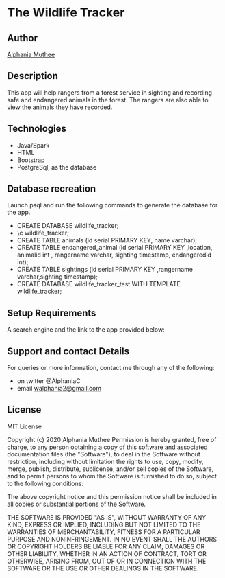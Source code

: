 # The Wildlife Tracker
## Author 
<a href="https://github.com/AlphaniaMuthee">Alphania Muthee</a>
## Description
This app will help rangers from a forest service  in sighting and recording safe and endangered animals in the forest. The rangers are also able to view the animals they have recorded.
## Technologies
* Java/Spark
* HTML
* Bootstrap
* PostgreSql, as the database

## Database recreation
Launch psql and run the following commands to generate the database for the app.
* CREATE DATABASE wildlife_tracker;
* \c wildlife_tracker;
* CREATE TABLE animals (id serial PRIMARY KEY, name varchar);
* CREATE TABLE endangered_animal (id serial PRIMARY KEY ,location, animalid int , rangername varchar, sighting timestamp, endangeredid int);
* CREATE  TABLE  sightings (id serial PRIMARY KEY ,rangername varchar,sighting timestamp);
* CREATE DATABASE wildlife_tracker_test WITH TEMPLATE wildlife_tracker;

## Setup Requirements 
A search engine and the link to the app provided below:

## Support and contact Details
For queries or more information, contact me through any of the following:
* on twitter @AlphaniaC
* email walphania2@gmail.com
## License
MIT License

Copyright (c) 2020 Alphania Muthee Permission is hereby granted, free of charge, to any person obtaining a copy of this software and associated documentation files (the "Software"), to deal in the Software without restriction, including without limitation the rights to use, copy, modify, merge, publish, distribute, sublicense, and/or sell copies of the Software, and to permit persons to whom the Software is furnished to do so, subject to the following conditions:

The above copyright notice and this permission notice shall be included in all copies or substantial portions of the Software.

THE SOFTWARE IS PROVIDED "AS IS", WITHOUT WARRANTY OF ANY KIND, EXPRESS OR IMPLIED, INCLUDING BUT NOT LIMITED TO THE WARRANTIES OF MERCHANTABILITY, FITNESS FOR A PARTICULAR PURPOSE AND NONINFRINGEMENT. IN NO EVENT SHALL THE AUTHORS OR COPYRIGHT HOLDERS BE LIABLE FOR ANY CLAIM, DAMAGES OR OTHER LIABILITY, WHETHER IN AN ACTION OF CONTRACT, TORT OR OTHERWISE, ARISING FROM, OUT OF OR IN CONNECTION WITH THE SOFTWARE OR THE USE OR OTHER DEALINGS IN THE SOFTWARE.